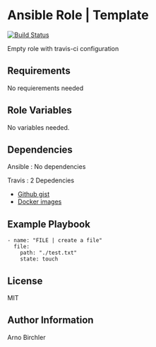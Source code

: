 Ansible Role | Template
=========
[![Build Status](https://travis-ci.org/arnobirchler/ansible-role-template.svg?branch=master)](https://travis-ci.org/arnobirchler/ansible-role-template)

Empty role with travis-ci configuration

Requirements
------------

No requierements needed

Role Variables
--------------

No variables needed.

Dependencies
------------

Ansible : No dependencies

Travis : 2 Depedencies
  - [Github gist](https://gist.github.com/arnobirchler/627e4655465b696a0b521a560bc2206f)
  - [Docker images](https://hub.docker.com/r/arnobirchler/docker-os-ansible/)

Example Playbook
----------------
```
- name: "FILE | create a file"
  file:
    path: "./test.txt"
    state: touch
```

License
-------

MIT

Author Information
------------------

Arno Birchler
